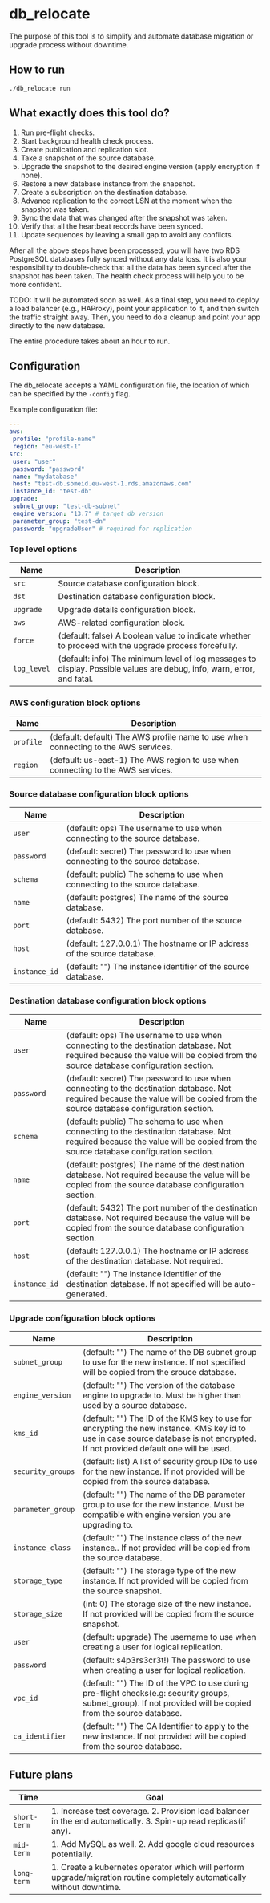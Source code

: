 # db_relocate

The purpose of this tool is to simplify and automate database migration or upgrade process without downtime.

## How to run
`./db_relocate run`

## What exactly does this tool do?
1. Run pre-flight checks.
2. Start background health check process.
3. Create publication and replication slot.
4. Take a snapshot of the source database.
5. Upgrade the snapshot to the desired engine version (apply encryption if none).
6. Restore a new database instance from the snapshot.
7. Create a subscription on the destination database.
8. Advance replication to the correct LSN at the moment when the snapshot was taken.
9. Sync the data that was changed after the snapshot was taken.
10. Verify that all the heartbeat records have been synced.
11. Update sequences by leaving a small gap to avoid any conflicts.

After all the above steps have been processed, you will have two RDS PostgreSQL databases fully synced without any data loss. It is also your responsibility to double-check that all the data has been synced after the snapshot has been taken. The health check process will help you to be more confident.

TODO: It will be automated soon as well.
As a final step, you need to deploy a load balancer (e.g., HAProxy), point your application to it, and then switch the traffic straight away. Then, you need to do a cleanup and point your app directly to the new database.

The entire procedure takes about an hour to run.

## Configuration

The db_relocate accepts a YAML configuration file, the location of which can be specified by the `-config` flag.

Example configuration file:
```yaml
---
aws:
 profile: "profile-name"
 region: "eu-west-1"
src:
 user: "user"
 password: "password"
 name: "mydatabase"
 host: "test-db.someid.eu-west-1.rds.amazonaws.com"
 instance_id: "test-db"
upgrade:
 subnet_group: "test-db-subnet"
 engine_version: "13.7" # target db version
 parameter_group: "test-dn"
 password: "upgradeUser" # required for replication
```

### Top level options

Name              | Description
------------------|------------
`src`             | Source database configuration block.
`dst`             | Destination database configuration block.
`upgrade`         | Upgrade details configuration block.
`aws`             | AWS-related configuration block.
`force`           | (default: false) A boolean value to indicate whether to proceed with the upgrade process forcefully.
`log_level`       | (default: info) The minimum level of log messages to display. Possible values are debug, info, warn, error, and fatal.

### AWS configuration block options
Name              | Description
------------------|------------
`profile`         | (default: default) The AWS profile name to use when connecting to the AWS services.
`region`          | (default: us-east-1) The AWS region to use when connecting to the AWS services.

### Source database configuration block options
Name              | Description
------------------|------------
`user`            | (default: ops) The username to use when connecting to the source database.
`password`        | (default: secret) The password to use when connecting to the source database.
`schema`          | (default: public) The schema to use when connecting to the source database.
`name`            | (default: postgres) The name of the source database.
`port`            | (default: 5432) The port number of the source database.
`host`            | (default: 127.0.0.1) The hostname or IP address of the source database.
`instance_id`     | (default: "") The instance identifier of the source database.

### Destination database configuration block options
Name              | Description
------------------|------------
`user`            | (default: ops) The username to use when connecting to the destination database. Not required because the value will be copied from the source database configuration section.
`password`        | (default: secret) The password to use when connecting to the destination database. Not required because the value will be copied from the source database configuration section.
`schema`          | (default: public) The schema to use when connecting to the destination database. Not required because the value will be copied from the source database configuration section.
`name`            | (default: postgres) The name of the destination database. Not required because the value will be copied from the source database configuration section.
`port`            | (default: 5432) The port number of the destination database. Not required because the value will be copied from the source database configuration section.
`host`            | (default: 127.0.0.1) The hostname or IP address of the destination database. Not required.
`instance_id`     | (default: "") The instance identifier of the destination database. If not specified will be auto-generated.

### Upgrade configuration block options
Name                | Description
--------------------|------------
`subnet_group`      | (default: "") The name of the DB subnet group to use for the new instance. If not specified will be copied from the srouce database.
`engine_version`    | (default: "") The version of the database engine to upgrade to. Must be higher than used by a source database.
`kms_id`            | (default: "") The ID of the KMS key to use for encrypting the new instance. KMS key id to use in case source database is not encrypted. If not provided default one will be used.
`security_groups`   | (default: list) A list of security group IDs to use for the new instance. If not provided will be copied from the source database.
`parameter_group`   | (default: "") The name of the DB parameter group to use for the new instance. Must be compatible with engine version you are upgrading to.
`instance_class`    | (default: "") The instance class of the new instance.. If not provided will be copied from the source database.
`storage_type`      | (default: "") The storage type of the new instance. If not provided will be copied from the source snapshot.
`storage_size`      | (int: 0) The storage size of the new instance. If not provided will be copied from the source snapshot.
`user`              | (default: upgrade) The username to use when creating a user for logical replication.
`password`          | (default: s4p3rs3cr3t!) The password to use when creating a user for logical replication.
`vpc_id`            | (default: "") The ID of the VPC to use during pre-flight checks(e.g: security groups, subnet_group). If not provided will be copied from the source database.
`ca_identifier`     | (default: "") The CA Identifier to apply to the new instance. If not provided will be copied from the source database.


## Future plans
Time            |   Goal
----------------|-------
`short-term`    | 1. Increase test coverage. 2. Provision load balancer in the end automatically. 3. Spin-up read replicas(if any).
`mid-term`      | 1. Add MySQL as well. 2. Add google cloud resources potentially.
`long-term`     | 1. Create a kubernetes operator which will perform upgrade/migration routine completely automatically without downtime.
